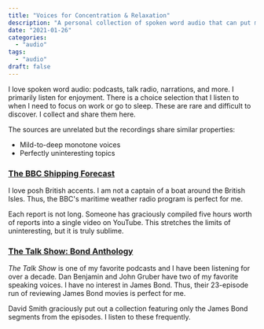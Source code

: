 ```yaml
---
title: "Voices for Concentration & Relaxation"
description: "A personal collection of spoken word audio that can put me in the flow or straight to sleep."
date: "2021-01-26"
categories:
  - "audio"
tags:
  - "audio"
draft: false
---
```


I love spoken word audio: podcasts, talk radio, narrations, and more. I primarily listen for enjoyment. There is a choice selection that I listen to when I need to focus on work or go to sleep. These are rare and difficult to discover. I collect and share them here.

The sources are unrelated but the recordings share similar properties:

* Mild-to-deep monotone voices
* Perfectly uninteresting topics

### [The BBC Shipping Forecast](https://www.youtube.com/watch?v=CxHa5KaMBcM)

I love posh British accents. I am not a captain of a boat around the British Isles. Thus, the BBC's maritime weather radio program is perfect for me.

Each report is not long. Someone has graciously compiled five hours worth of reports into a single video on YouTube. This stretches the limits of uninteresting, but it is truly sublime. 

### [The Talk Show: Bond Anthology](https://www.david-smith.org/blog/2014/12/10/the-talk-show-bond/)

*The Talk Show* is one of my favorite podcasts and I have been listening for over a decade. Dan Benjamin and John Gruber have two of my favorite speaking voices. I have no interest in James Bond. Thus, their 23-episode run of reviewing James Bond movies is perfect for me. 

David Smith graciously put out a collection featuring only the James Bond segments from the episodes. I listen to these frequently.